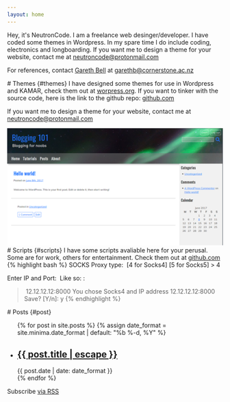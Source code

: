```yaml
---
layout: home
---
```

Hey, it's NeutronCode. I am a freelance web desinger/developer. I have coded some themes in Wordpress. In my spare time I do include coding, electronics and longboarding. If you want me to design a theme for your website, contact me at <a href="mailto://neutroncode@protonmail.com">neutroncode@protonmail.com</a>

For references, contact <a href="mailto://garethb@cornerstone.ac.nz">Gareth Bell</a> at <a href="mailto://garethb@cornerstone.ac.nz">garethb@cornerstone.ac.nz</a>

<div class="showcase">
<div class="showcase-left">
# Themes {#themes}
I have designed some themes for use in Wordpress and KAMAR, check them out at <a href="https://wordpress.org">worpress.org</a>. If you want to tinker with the source code, here is the link to the github repo: <a href="https://github.com">github.com</a>

If you want me to design a theme for your website, contact me at <a href="mailto://neutroncode@protonmail.com">neutroncode@protonmail.com</a>

</div>
<div class="showcase-right">
<img src="/assets/img/theme.png" alt="Wordpress Theme"/>
</div>

<div class="showcase">
<div class="showcase-left">
# Scripts {#scripts}
I have some scripts avaliable here for your perusal. Some are for work, others for entertainment. Check them out at <a href="https://github.com">github.com</a>
</div>

<div class="showcase-right">
{% highlight bash %}
SOCKS Proxy type: 
[4 for Socks4]
[5 for Socks5]
> 4

Enter IP and Port: 
Like so: <ip-address>:<port>
> 12.12.12.12:8000
You chose Socks4 and IP address 12.12.12.12:8000
 
Save? [Y/n]: y
{% endhighlight %}
</div>
</div>

<div class="showcase">
# Posts {#post}
<ul class="post">
{% for post in site.posts %}
    {% assign date_format = site.minima.date_format | default: "%b %-d, %Y" %}
    <li>
        <h2> <a class="post-link" href="{{ post.url | relative_url }}">{{ post.title | escape }}</a> </h2>
        <span class="post-meta">{{ post.date | date: date_format }}</span>
    </li>
{% endfor %}
</ul>

<p class="rss-subscribe">Subscribe <a href="{{ "/feed.xml" | relative_url }}">via RSS</a></p>
</div>
